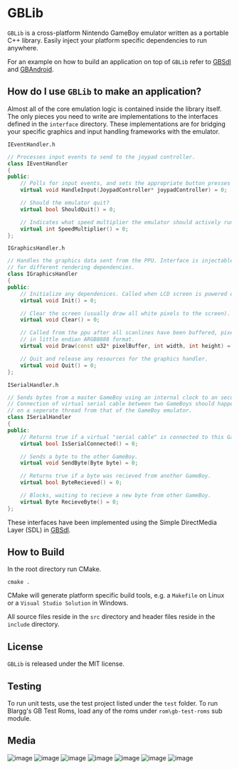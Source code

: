 # GBLib
`GBLib` is a cross-platform Nintendo GameBoy emulator written as a portable C++ library. Easily inject your platform specific dependencies to run anywhere.

For an example on how to build an application on top of `GBLib` refer to [GBSdl](https://github.com/David-Parker/GBSdl) and [GBAndroid](https://github.com/David-Parker/GBAndroid).


## How do I use `GBLib` to make an application?
Almost all of the core emulation logic is contained inside the library itself. The only pieces you need to write are implementations to the interfaces defined in the `interface` directory. These implementations are for bridging your specific graphics and input handling frameworks with the emulator.

`IEventHandler.h`
```cpp
// Processes input events to send to the joypad controller.
class IEventHandler
{
public:
    // Polls for input events, and sets the appropriate button presses on the joypad controller.
    virtual void HandleInput(JoypadController* joypadController) = 0;

    // Should the emulator quit?
    virtual bool ShouldQuit() = 0;

    // Indicates what speed multiplier the emulator should actively run at.
    virtual int SpeedMultiplier() = 0;
};
```
`IGraphicsHandler.h`
```cpp
// Handles the graphics data sent from the PPU. Interface is injectable to GraphicsManager to allow
// for different rendering dependencies.
class IGraphicsHandler
{
public:
    // Initialize any dependenices. Called when LCD screen is powered on.
    virtual void Init() = 0;

    // Clear the screen (usually draw all white pixels to the screen).
    virtual void Clear() = 0;

    // Called from the ppu after all scanlines have been buffered, pixelBuffer is an array of pixels 
    // in little endian ARGB8888 format.
    virtual void Draw(const u32* pixelBuffer, int width, int height) = 0;

    // Quit and release any resources for the graphics handler.
    virtual void Quit() = 0;
};
```
`ISerialHandler.h`
```cpp
// Sends bytes from a master GameBoy using an internal clock to an secondary GameBoy.
// Connection of virtual serial cable between two GameBoys should happen asyncronously
// on a seperate thread from that of the GameBoy emulator.
class ISerialHandler
{
public:
    // Returns true if a virtual "serial cable" is connected to this GameBoy.
    virtual bool IsSerialConnected() = 0;

    // Sends a byte to the other GameBoy.
    virtual void SendByte(Byte byte) = 0;

    // Returns true if a byte was recieved from another GameBoy.
    virtual bool ByteRecieved() = 0;

    // Blocks, waiting to recieve a new byte from other GameBoy.
    virtual Byte RecieveByte() = 0;
};
```

These interfaces have been implemented using the Simple DirectMedia Layer (SDL) in [GBSdl](https://github.com/David-Parker/GBSdl).

## How to Build
In the root directory run CMake.

```
cmake .
```

CMake will generate platform specific build tools, e.g. a `Makefile` on Linux or a `Visual Studio Solution` in Windows.

All source files reside in the `src` directory and header files reside in the `include` directory.



## License
`GBLib` is released under the MIT license.

## Testing
To run unit tests, use the test project listed under the `test` folder. To run Blargg's GB Test Roms, load any of the roms under `rom\gb-test-roms` sub module.

## Media

![image](images/pokemon-start.jpg)
![image](images/pokemon.jpg)
![image](images/tetris.jpg)
![image](images/hi-score.jpg)
![image](images/dr-mario.jpg)
![image](images/dr-mario-play.jpg)
![image](images/blargg-cpu.jpg)